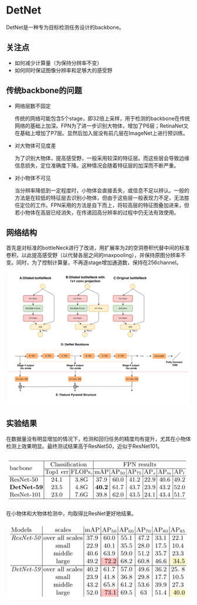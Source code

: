 # DetNet

DetNet是一种专为目标检测任务设计的backbone。

## 关注点

- 如何减少计算量（为保持分辨率不变）
- 如何同时保证图像分辨率和足够大的感受野

## 传统backbone的问题

- 网络层数不固定

    传统的网络可能包含5个stage，即32倍上采样，用于检测的backbone在传统网络的基础上加深。FPN为了进一步识别大物体，增加了P6层；RetinaNet又在基础上增加了P7层。显然后加入层没有前几层在ImageNet上进行预训练。

- 对大物体可见度差

    为了识别大物体，提高感受野，一般采用较深的特征层。而这些层会导致边缘信息损失，定位准确度下降。这种情况会随着特征层的加深而不断严重。

- 对小物体不可见

    当分辨率降低到一定程度时，小物体会直接丢失，或信息不足以辨认。一般的方法是在较低的特征层去识别小物体，但由于这些层一般表现力不足，无法胜任定位的工作。FPN采用的方法是自下而上，将较高层的特征图叠加进来，但若小物体在高层已经消失，在传递回高分辨率的过程中仍无法有效使用。

## 网络结构

首先是对标准的bottleNeck进行了改进，用扩展率为2的空洞卷积代替中间的标准卷积，以此提高感受野（以代替各层之间的maxpooling），并保持原图分辨率不变。同时，为了控制计算量，不再逐stage增加通道数，保持在256channel。

![imgs](imgs/1.png)

## 实验结果

在数据量没有明显增加的情况下，检测和回归任务的精度均有提升，尤其在小物体检测上效果明显。最终测试结果高于ResNet50，近似于ResNet101。

![imgs](imgs/2.png)

在小物体和大物体检测中，均取得比ResNet更好地结果。

 ![imgs](imgs/3.png)